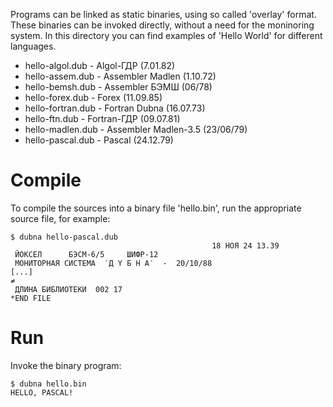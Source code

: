 Programs can be linked as static binaries, using so called 'overlay' format.
These binaries can be invoked directly, without a need for the moninoring system.
In this directory you can find examples of 'Hello World' for different languages.

  * hello-algol.dub   - Algol-ГДP (7.01.82)
  * hello-assem.dub   - Assembler Madlen (1.10.72)
  * hello-bemsh.dub   - Assembler БЭМШ (06/78)
  * hello-forex.dub   - Forex (11.09.85)
  * hello-fortran.dub - Fortran Dubna (16.07.73)
  * hello-ftn.dub     - Fortran-ГДP (09.07.81)
  * hello-madlen.dub  - Assembler Madlen-3.5 (23/06/79)
  * hello-pascal.dub  - Pascal (24.12.79)

# Compile

To compile the sources into a binary file 'hello.bin', run the appropriate source
file, for example:

```
$ dubna hello-pascal.dub
                                             18 HOЯ 24 13.39
 ЙOKCEЛ      БЭCM-6/5     ШИФP-12
 MOHИTOPHAЯ CИCTEMA  ′Д Y Б H A′  -  20/10/88
[...]
≠
 ДЛИHA БИБЛИOTEKИ  002 17
*END FILE
```

# Run

Invoke the binary program:
```
$ dubna hello.bin
HELLO, PASCAL!
```
